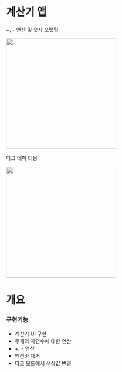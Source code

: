 # 계산기 앱


+, - 연산 및 숫자 포맷팅

<img src="https://user-images.githubusercontent.com/24618293/197540238-15e0b24e-dc42-4538-b846-839f898c890f.gif" width="300">

다크 테마 대응

<img src="https://user-images.githubusercontent.com/24618293/197540941-3a30d49a-7c6d-4385-a82d-e5f65643850b.gif" width="300">

# 개요

### 구현기능

- 계산기 UI 구현
- 두개의 자연수에 대한 연산
- +, - 연산
- 액션바 제거
- 다크 모드에서 색상값 변경
